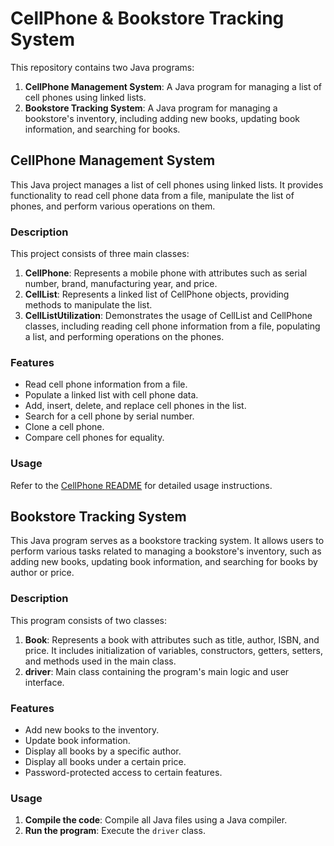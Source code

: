 # CellPhone & Bookstore Tracking System

This repository contains two Java programs:

1. **CellPhone Management System**: A Java program for managing a list of cell phones using linked lists.
2. **Bookstore Tracking System**: A Java program for managing a bookstore's inventory, including adding new books, updating book information, and searching for books.

## CellPhone Management System

This Java project manages a list of cell phones using linked lists. It provides functionality to read cell phone data from a file, manipulate the list of phones, and perform various operations on them.

### Description

This project consists of three main classes:

1. **CellPhone**: Represents a mobile phone with attributes such as serial number, brand, manufacturing year, and price.
2. **CellList**: Represents a linked list of CellPhone objects, providing methods to manipulate the list.
3. **CellListUtilization**: Demonstrates the usage of CellList and CellPhone classes, including reading cell phone information from a file, populating a list, and performing operations on the phones.

### Features

- Read cell phone information from a file.
- Populate a linked list with cell phone data.
- Add, insert, delete, and replace cell phones in the list.
- Search for a cell phone by serial number.
- Clone a cell phone.
- Compare cell phones for equality.

### Usage

Refer to the [CellPhone README](./CellPhone/README.md) for detailed usage instructions.

## Bookstore Tracking System

This Java program serves as a bookstore tracking system. It allows users to perform various tasks related to managing a bookstore's inventory, such as adding new books, updating book information, and searching for books by author or price.

### Description

This program consists of two classes:

1. **Book**: Represents a book with attributes such as title, author, ISBN, and price. It includes initialization of variables, constructors, getters, setters, and methods used in the main class.
2. **driver**: Main class containing the program's main logic and user interface.

### Features

- Add new books to the inventory.
- Update book information.
- Display all books by a specific author.
- Display all books under a certain price.
- Password-protected access to certain features.

### Usage

1. **Compile the code**: Compile all Java files using a Java compiler.
2. **Run the program**: Execute the `driver` class.



